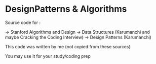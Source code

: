 # DesignPatterns & Algorithms

Source code for  : 

-> Stanford Algorithms and Design 
-> Data Structures (Karumanchi and maybe Cracking the Coding Interview) 
-> Design Patterns (Karumanchi) 

This code was written by me (not copied from these sources) 

You may use it for your study/coding prep 

